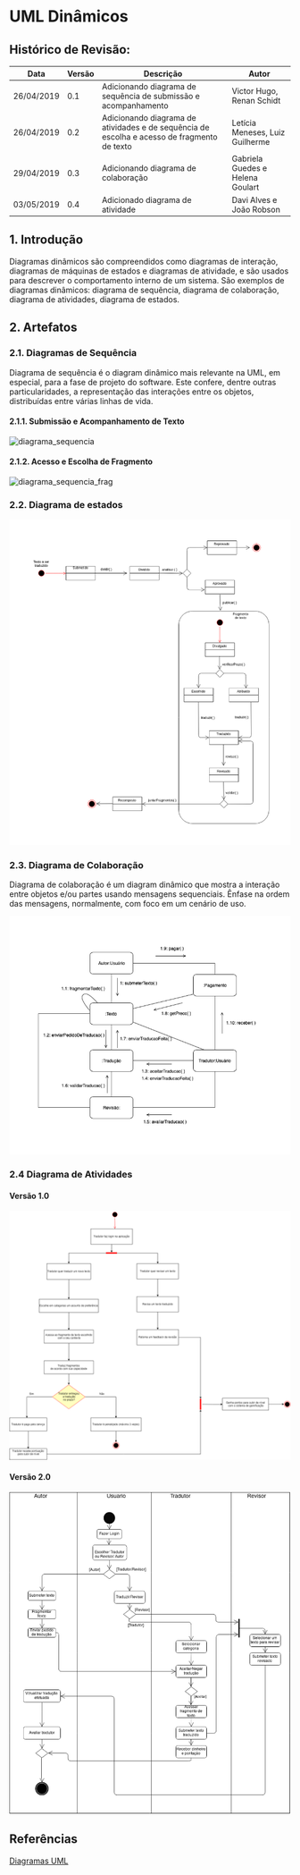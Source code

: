 # UML Dinâmicos

## Histórico de Revisão:
| Data | Versão | Descrição | Autor |
|---|---|---|---|
| 26/04/2019 | 0.1 | Adicionando diagrama de sequência de submissão e acompanhamento | Victor Hugo, Renan Schidt |
| 26/04/2019 | 0.2 | Adicionando diagrama de atividades e de sequência de escolha e acesso de fragmento de texto  | Letícia Meneses, Luiz Guilherme|
| 29/04/2019 | 0.3 | Adicionando diagrama de colaboração | Gabriela Guedes e Helena Goulart |
| 03/05/2019 | 0.4 | Adicionado diagrama de atividade | Davi Alves e João Robson|


## 1. Introdução

Diagramas dinâmicos são compreendidos como diagramas de interação, diagramas de máquinas de estados e diagramas de atividade, e são usados ​​para descrever o comportamento interno de um sistema. Sâo exemplos de diagramas dinâmicos: diagrama de sequência, diagrama de colaboraçâo, diagrama de atividades, diagrama de estados. 

## 2. Artefatos

### 2.1. Diagramas de Sequência

Diagrama de sequência é o diagram dinâmico mais relevante na UML, em especial, para a fase de projeto do software. Este confere, dentre outras particularidades, a representação das interações entre os objetos, distribuídas entre várias linhas de vida.

#### 2.1.1. Submissão e Acompanhamento de Texto

![diagrama_sequencia](https://i.imgur.com/o1aY6dG.png)

#### 2.1.2. Acesso e Escolha de Fragmento

![diagrama_sequencia_frag](https://i.imgur.com/QjTVzM7.png)

### 2.2. Diagrama de estados

![diagrama_estados](../../assets/desenho/uml/diagrama_estados.png)

### 2.3. Diagrama de Colaboração

Diagrama de colaboração é um diagram dinâmico que mostra a interação entre objetos e/ou partes usando mensagens sequenciais. Ênfase na ordem das mensagens, normalmente, com foco em um cenário de uso.

![diagrama_colaboracao](../../assets/desenho/uml/diagrama_colaboracao.png)

### 2.4 Diagrama de Atividades

#### Versão 1.0

![diagrama_colaboracao](../../assets/desenho/uml/diagrama_atividades.png)

#### Versão 2.0

![diagrama_colaboracao](../../assets/desenho/uml/diagrama_atividades_2.png)

## Referências

[Diagramas UML](https://www.lucidchart.com/pages/pt/o-que-e-uml)

